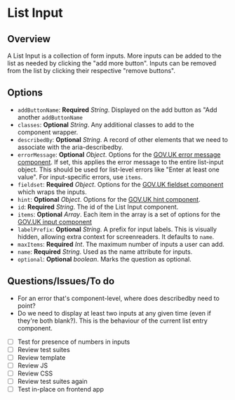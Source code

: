 # List Input

## Overview
A List Input is a collection of form inputs. More inputs can be added to the list as needed by
clicking the "add more button". Inputs can be removed from the list by clicking their respective
"remove buttons".

## Options
* `addButtonName`: **Required** _String_. Displayed on the add button as "Add another `addButtonName`
* `classes`: **Optional** _String_. Any additional classes to add to the component wrapper.
* `describedBy`: **Optional** _String_. A record of other elements that we need to associate with the aria-describedby.
* `errorMessage`: **Optional** _Object_. Options for the [GOV.UK error message component](https://github.com/alphagov/govuk-frontend/tree/master/src/govuk/components/error-message). If set, this applies the error message to the entire list-input object. This should be used for list-level errors like "Enter at least one value". For input-specific errors, use `items`.
* `fieldset`: **Required** _Object_. Options for the [GOV.UK fieldset component](https://github.com/alphagov/govuk-frontend/tree/master/src/govuk/components/fieldset) which wraps the inputs.
* `hint`: **Optional** _Object_. Options for the [GOV.UK hint component](https://github.com/alphagov/govuk-frontend/tree/master/src/govuk/components/hint).
* `id`: **Required** _String_. The id of the List Input component.
* `items`: **Optional** _Array_. Each item in the array is a set of options for the [GOV.UK input component](https://github.com/alphagov/govuk-frontend/tree/master/src/govuk/components/input)
* `labelPrefix`: **Optional** _String_. A prefix for input labels. This is visually hidden, allowing extra context for screenreaders. It defaults to `name`.
* `maxItems`: **Required** _Int_. The maximum number of inputs a user can add.
* `name`: **Required** _String_. Used as the name attribute for inputs.
* `optional`: **Optional** _boolean_. Marks the question as optional.

## Questions/Issues/To do

* For an error that's component-level, where does describedby need to point?
* Do we need to display at least two inputs at any given time (even if they're both blank?). This is the behaviour of the current list entry component.

- [ ] Test for presence of numbers in inputs
- [ ] Review test suites
- [ ] Review template
- [ ] Review JS
- [ ] Review CSS
- [ ] Review test suites again
- [ ] Test in-place on frontend app
